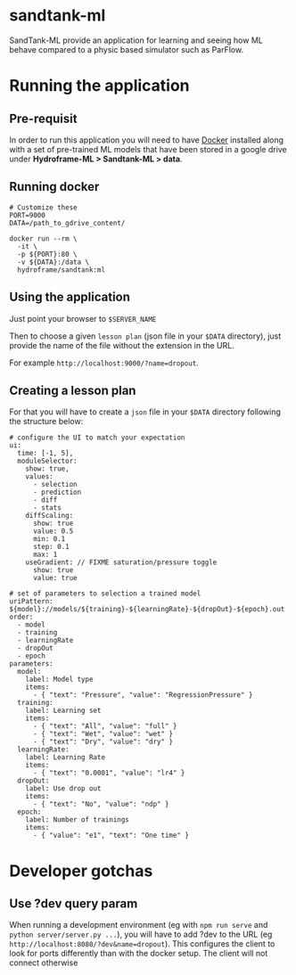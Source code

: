 # sandtank-ml

SandTank-ML provide an application for learning and seeing how ML behave compared to a physic based simulator such as ParFlow.

# Running the application

## Pre-requisit

In order to run this application you will need to have [Docker](https://docs.docker.com/get-docker/) installed along with a set of pre-trained ML models that have been stored in a google drive under __Hydroframe-ML > Sandtank-ML > data__.

## Running docker

```
# Customize these
PORT=9000
DATA=/path_to_gdrive_content/

docker run --rm \
  -it \
  -p ${PORT}:80 \
  -v ${DATA}:/data \
  hydroframe/sandtank:ml
```

## Using the application

Just point your browser to `$SERVER_NAME`

Then to choose a given `lesson plan` (json file in your `$DATA` directory), just provide the name of the file without the extension in the URL.

For example `http://localhost:9000/?name=dropout`.

## Creating a lesson plan

For that you will have to create a `json` file in your `$DATA` directory following the structure below:

```
# configure the UI to match your expectation
ui:
  time: [-1, 5],
  moduleSelector:
    show: true,
    values:
      - selection
      - prediction
      - diff
      - stats
    diffScaling:
      show: true
      value: 0.5
      min: 0.1
      step: 0.1
      max: 1
    useGradient: // FIXME saturation/pressure toggle
      show: true
      value: true

# set of parameters to selection a trained model
uriPattern: ${model}://models/${training}-${learningRate}-${dropOut}-${epoch}.out
order:
  - model
  - training
  - learningRate
  - dropOut
  - epoch
parameters:
  model:
    label: Model type
    items:
      - { "text": "Pressure", "value": "RegressionPressure" }
  training:
    label: Learning set
    items:
      - { "text": "All", "value": "full" }
      - { "text": "Wet", "value": "wet" }
      - { "text": "Dry", "value": "dry" }
  learningRate:
    label: Learning Rate
    items:
      - { "text": "0.0001", "value": "lr4" }
  dropOut:
    label: Use drop out
    items:
      - { "text": "No", "value": "ndp" }
  epoch:
    label: Number of trainings
    items:
      - { "value": "e1", "text": "One time" }
```

# Developer gotchas
## Use ?dev query param
When running a development environment (eg with `npm run serve` and `python server/server.py ...`), you will have to add ?dev to the URL (eg `http://localhost:8080/?dev&name=dropout`). This configures the client to look for ports differently than with the docker setup. The client will not connect otherwise
